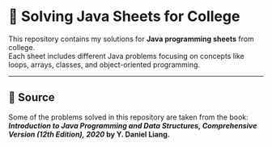 # 📘 Solving Java Sheets for College

This repository contains my solutions for **Java programming sheets** from college.  
Each sheet includes different Java problems focusing on concepts like loops, arrays, classes, and object-oriented programming.

-------------------------

## 📖 Source
Some of the problems solved in this repository are taken from the book:  
**_Introduction to Java Programming and Data Structures, Comprehensive Version (12th Edition), 2020_ by Y. Daniel Liang.**


